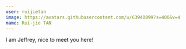 ```yaml
---
user: ruijietan
image: https://avatars.githubusercontent.com/u/63940899?s=400&v=4
name: Rui-jie TAN
---
```

I am Jeffrey, nice to meet you here!
